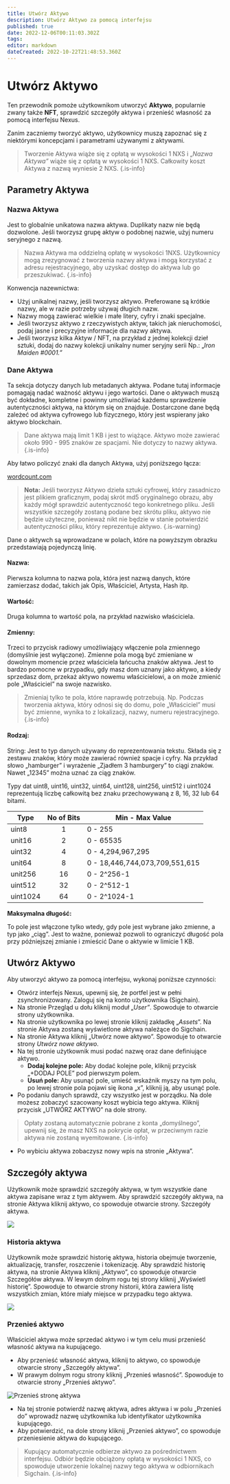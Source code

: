```yaml
---
title: Utwórz Aktywo
description: Utwórz Aktywo za pomocą interfejsu
published: true
date: 2022-12-06T00:11:03.302Z
tags: 
editor: markdown
dateCreated: 2022-10-22T21:48:53.360Z
---
```


# Utwórz Aktywo

Ten przewodnik pomoże użytkownikom utworzyć **Aktywo**, popularnie zwany także **NFT**, sprawdzić szczegóły aktywa i przenieść własność za pomocą interfejsu Nexus.

Zanim zaczniemy tworzyć aktywo, użytkownicy muszą zapoznać się z niektórymi koncepcjami i parametrami używanymi z aktywami.

>Tworzenie Aktywa wiąże się z opłatą w wysokości 1 NXS i „_Nazwa Aktywa”_ wiąże się z opłatą w wysokości 1 NXS. Całkowity koszt Aktywa z nazwą wyniesie 2 NXS.
{.is-info}

## Parametry Aktywa

### Nazwa Aktywa

Jest to globalnie unikatowa nazwa aktywa. Duplikaty nazw nie będą dozwolone. Jeśli tworzysz grupę aktyw o podobnej nazwie, użyj numeru seryjnego z nazwą.

>Nazwa Aktywa ma oddzielną opłatę w wysokości 1NXS. Użytkownicy mogą zrezygnować z tworzenia nazwy aktywa i mogą korzystać z adresu rejestracyjnego, aby uzyskać dostęp do aktywa lub go przeszukiwać.
{.is-info}


Konwencja nazewnictwa:
* Użyj unikalnej nazwy, jeśli tworzysz aktywo. Preferowane są krótkie nazwy, ale w razie potrzeby używaj długich nazw.
* Nazwy mogą zawierać wielkie i małe litery, cyfry i znaki specjalne.
* Jeśli tworzysz aktywo z rzeczywistych aktyw, takich jak nieruchomości, podaj jasne i precyzyjne informacje dla nazwy aktywa.&#x20;
* Jeśli tworzysz kilka Aktyw / NFT, na przykład z jednej kolekcji dzieł sztuki, dodaj do nazwy kolekcji unikalny numer seryjny serii Np.: „_Iron Maiden #0001.”_

### Dane Aktywa

Ta sekcja dotyczy danych lub metadanych aktywa. Podane tutaj informacje pomagają nadać ważność aktywu i jego wartości. Dane o aktywach muszą być dokładne, kompletne i powinny umożliwiać każdemu sprawdzenie autentyczności aktywa, na którym się on znajduje. Dostarczone dane będą zależeć od aktywa cyfrowego lub fizycznego, który jest wspierany jako aktywo blockchain. &#x20;

>Dane aktywa mają limit 1 KB i jest to wiążące. Aktywo może zawierać około 990 - 995 znaków ze spacjami. Nie dotyczy to nazwy aktywa.
{.is-info}

Aby łatwo policzyć znaki dla danych Aktywa, użyj poniższego łącza:

[wordcount.com](https://wordcount.com)

>**Nota:** Jeśli tworzysz Aktywo dzieła sztuki cyfrowej, który zasadniczo jest plikiem graficznym, podaj skrót md5 oryginalnego obrazu, aby każdy mógł sprawdzić autentyczność tego konkretnego pliku. Jeśli wszystkie szczegóły zostaną podane bez skrótu pliku, aktywo nie będzie użyteczne, ponieważ nikt nie będzie w stanie potwierdzić autentyczności pliku, który reprezentuje aktywo.
{.is-warning}

Dane o aktywch są wprowadzane w polach, które na powyższym obrazku przedstawiają pojedynczą linię.&#x20;

#### Nazwa:&#x20;

Pierwsza kolumna to nazwa pola, która jest nazwą danych, które zamierzasz dodać, takich jak Opis, Właściciel, Artysta, Hash itp.

#### Wartość:&#x20;

Druga kolumna to wartość pola, na przykład nazwisko właściciela.

#### Zmienny:

Trzeci to przycisk radiowy umożliwiający włączenie pola zmiennego (domyślnie jest wyłączone). Zmienne pola mogą być zmieniane w dowolnym momencie przez właściciela łańcucha znaków aktywa. Jest to bardzo pomocne w przypadku, gdy masz dom uznany jako aktywo, a kiedy sprzedasz dom, przekaż aktywo nowemu właścicielowi, a on może zmienić pole „Właściciel” na swoje nazwisko.

> Zmieniaj tylko te pola, które naprawdę potrzebują. Np. Podczas tworzenia aktywa, który odnosi się do domu, pole „Właściciel” musi być zmienne, wynika to z lokalizacji, nazwy, numeru rejestracyjnego.&#x20;
{.is-info}

#### Rodzaj:

String: Jest to typ danych używany do reprezentowania tekstu. Składa się z zestawu znaków, który może zawierać również spacje i cyfry. Na przykład słowo „hamburger” i wyrażenie „Zjadłem 3 hamburgery” to ciągi znaków. Nawet „12345” można uznać za ciąg znaków.

Typy dat uint8, uint16, uint32, uint64, uint128, uint256, uint512 i uint1024 reprezentują liczbę całkowitą bez znaku przechowywaną z 8, 16, 32 lub 64 bitami.&#x20;

|       Type | No of Bits | Min - Max Value                |
| ---------- | :--------: | ------------------------------ |
| uint8      |      1     | 0 - 255                        |
| unit16     |      2     | 0 - 65535                      |
| uint32     |      4     | 0 - 4,294,967,295              |
| unit64     |      8     | 0 - 18,446,744,073,709,551,615 |
| unit256    |     16     | 0 - 2^256-1                    |
| uint512    |     32     | 0 - 2^512-1                    |
| uint1024   |     64     | 0 - 2^1024-1                   |

**Maksymalna długość:**

To pole jest włączone tylko wtedy, gdy pole jest wybrane jako zmienne, a typ jako „ciąg”. Jest to ważne, ponieważ pozwoli to ograniczyć długość pola przy późniejszej zmianie i zmieścić Dane o aktywie w limicie 1 KB.

## Utwórz Aktywo

Aby utworzyć aktywo za pomocą interfejsu, wykonaj poniższe czynności:

* Otwórz interfejs Nexus, upewnij się, że portfel jest w pełni zsynchronizowany. Zaloguj się na konto użytkownika (Sigchain).
* Na stronie Przegląd u dołu kliknij moduł „_User”_. Spowoduje to otwarcie strony użytkownika.
* Na stronie użytkownika po lewej stronie kliknij zakładkę „_Assets_”. Na stronie Aktywa zostaną wyświetlone aktywa należące do Sigchain.
* Na stronie Aktywa kliknij „Utwórz nowe aktywo”. Spowoduje to otwarcie strony _Utwórz nowe aktywo_.
* Na tej stronie użytkownik musi podać nazwę oraz dane definiujące aktywo.&#x20;
   * **Dodaj kolejne pole:** Aby dodać kolejne pole, kliknij przycisk „+DODAJ POLE” pod pierwszym polem.
   * **Usuń pole:** Aby usunąć pole, umieść wskaźnik myszy na tym polu, po lewej stronie pola pojawi się ikona „x”, kliknij ją, aby usunąć pole.
* Po podaniu danych sprawdź, czy wszystko jest w porządku. Na dole możesz zobaczyć szacowany koszt wybicia tego aktywa. Kliknij przycisk „UTWÓRZ AKTYWO” na dole strony.

>Opłaty zostaną automatycznie pobrane z konta „domyślnego”, upewnij się, że masz NXS na pokrycie opłat, w przeciwnym razie aktywa nie zostaną wyemitowane.
{.is-info}

* Po wybiciu aktywa zobaczysz nowy wpis na stronie „Aktywa”.

## Szczegóły aktywa

Użytkownik może sprawdzić szczegóły aktywa, w tym wszystkie dane aktywa zapisane wraz z tym aktywem. Aby sprawdzić szczegóły aktywa, na stronie Aktywa kliknij aktywo, co spowoduje otwarcie strony. Szczegóły aktywa.&#x20;

![](<../../.gitbook/assets/Szczegóły zasobu.png>)

### Historia aktywa

Użytkownik może sprawdzić historię aktywa, historia obejmuje tworzenie, aktualizację, transfer, roszczenie i tokenizację. Aby sprawdzić historię aktywa, na stronie Aktywa kliknij „Aktywo”, co spowoduje otwarcie Szczegółów aktywa. W lewym dolnym rogu tej strony kliknij „Wyświetl historię”. Spowoduje to otwarcie strony historii, która zawiera listę wszystkich zmian, które miały miejsce w przypadku tego aktywa. &#x20;

![](<../../.gitbook/assets/Historia zasobów.png>)

### Przenieś aktywo

Właściciel aktywa może sprzedać aktywo i w tym celu musi przenieść własność aktywa na kupującego.

* Aby przenieść własność aktywa, kliknij to aktywo, co spowoduje otwarcie strony „Szczegóły aktywa”.
* W prawym dolnym rogu strony kliknij „Przenieś własność”. Spowoduje to otwarcie strony „Przenieś aktywo”.

![Przenieś stronę aktywa](<../../.gitbook/assets/Transfer Asset.png>)

* Na tej stronie potwierdź nazwę aktywa, adres aktywa i w polu „Przenieś do” wprowadź nazwę użytkownika lub identyfikator użytkownika kupującego.
* Aby potwierdzić, na dole strony kliknij „Przenieś aktywo”, co spowoduje przeniesienie aktywa do kupującego.

>Kupujący automatycznie odbierze aktywo za pośrednictwem interfejsu. Odbiór będzie obciążony opłatą w wysokości 1 NXS, co spowoduje utworzenie lokalnej nazwy tego aktywa w odbiornikach Sigchain.
{.is-info}